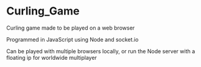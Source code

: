 # Curling_Game
Curling game made to be played on a web browser

Programmed in JavaScript using Node and socket.io

Can be played with multiple browsers locally, 
or run the Node server with a floating ip for worldwide multiplayer
